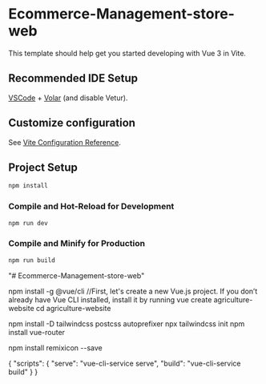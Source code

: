 # Ecommerce-Management-store-web

This template should help get you started developing with Vue 3 in Vite.

## Recommended IDE Setup

[VSCode](https://code.visualstudio.com/) + [Volar](https://marketplace.visualstudio.com/items?itemName=Vue.volar) (and disable Vetur).

## Customize configuration

See [Vite Configuration Reference](https://vite.dev/config/).

## Project Setup

```sh
npm install
```

### Compile and Hot-Reload for Development

```sh
npm run dev
```

### Compile and Minify for Production

```sh
npm run build
```
"# Ecommerce-Management-store-web" 


npm install -g @vue/cli  //First, let's create a new Vue.js project. If you don’t already have Vue CLI installed, install it by running
vue create agriculture-website
cd agriculture-website

npm install -D tailwindcss postcss autoprefixer
npx tailwindcss init
npm install vue-router


npm install remixicon --save



{
  "scripts": {
    "serve": "vue-cli-service serve",
    "build": "vue-cli-service build"
  }
}
